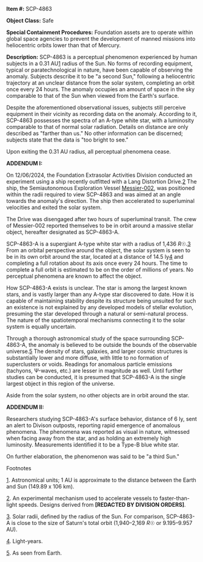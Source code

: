 **Item #:** SCP-4863

**Object Class:** Safe

**Special Containment Procedures:** Foundation assets are to operate within global space agencies to prevent the development of manned missions into heliocentric orbits lower than that of Mercury.

**Description:** SCP-4863 is a perceptual phenomenon experienced by human subjects in a 0.31 AU[1](javascript:;) radius of the Sun. No forms of recording equipment, typical or paratechnological in nature, have been capable of observing the anomaly. Subjects describe it to be "a second Sun," following a heliocentric trajectory at an unclear distance from the solar system, completing an orbit once every 24 hours. The anomaly occupies an amount of space in the sky comparable to that of the Sun when viewed from the Earth's surface.

Despite the aforementioned observational issues, subjects still perceive equipment in their vicinity as recording data on the anomaly. According to it, SCP-4863 possesses the spectra of an A-type white star, with a luminosity comparable to that of normal solar radiation. Details on distance are only described as "farther than us." No other information can be discerned; subjects state that the data is "too bright to see."

Upon exiting the 0.31 AU radius, all perceptual phenomena cease.

**ADDENDUM I:**

On 12/06/2024, the Foundation Extrasolar Activities Division conducted an experiment using a ship recently outfitted with a Lang Distortion Drive.[2](javascript:;) The ship, the Semiautonomous Exploration Vessel [Messier-002](/scp-4313), was positioned within the radii required to view SCP-4863 and was aimed at an angle towards the anomaly's direction. The ship then accelerated to superluminal velocities and exited the solar system.

The Drive was disengaged after two hours of superluminal transit. The crew of Messier-002 reported themselves to be in orbit around a massive stellar object, hereafter designated as SCP-4863-A.

SCP-4863-A is a supergiant A-type white star with a radius of 1,436 _R_☉.[3](javascript:;) From an orbital perspective around the object, the solar system is seen to be in its own orbit around the star, located at a distance of 14.5 ly[4](javascript:;) and completing a full rotation about its axis once every 24 hours. The time to complete a full orbit is estimated to be on the order of millions of years. No perceptual phenomena are known to affect the object.

How SCP-4863-A exists is unclear. The star is among the largest known stars, and is vastly larger than any A-type star discovered to date. How it is capable of maintaining stability despite its structure being unsuited for such an existence is not explained by any developed models of stellar evolution, presuming the star developed through a natural or semi-natural process. The nature of the spatiotemporal mechanisms connecting it to the solar system is equally uncertain.

Through a thorough astronomical study of the space surrounding SCP-4863-A, the anomaly is believed to be outside the bounds of the observable universe.[5](javascript:;) The density of stars, galaxies, and larger cosmic structures is substantially lower and more diffuse, with little to no formation of superclusters or voids. Readings for anomalous particle emissions (tachyons, Ψ-waves, etc.) are lesser in magnitude as well. Until further studies can be conducted, it is presumed that SCP-4863-A is the single largest object in this region of the universe.

Aside from the solar system, no other objects are in orbit around the star.

**ADDENDUM II:**

Researchers studying SCP-4863-A's surface behavior, distance of 6 ly, sent an alert to Divison outposts, reporting rapid emergence of anomalous phenomena. The phenomena was reported as visual in nature, witnessed when facing away from the star, and as holding an extremely high luminosity. Measurements identified it to be a Type-B blue white star.

On further elaboration, the phenomenon was said to be "a third Sun."

Footnotes

[1](javascript:;). Astronomical units; 1 AU is approximate to the distance between the Earth and Sun (149.89 x 106 km).

[2](javascript:;). An experimental mechanism used to accelerate vessels to faster-than-light speeds. Designs derived from **\[**REDACTED BY DIVISION ORDERS**\]**.

[3](javascript:;). Solar radii, defined by the radius of the Sun. For comparison, SCP-4863-A is close to the size of Saturn's total orbit (1,940–2,169 _R_☉ or 9.195–9.957 AU).

[4](javascript:;). Light-years.

[5](javascript:;). As seen from Earth.